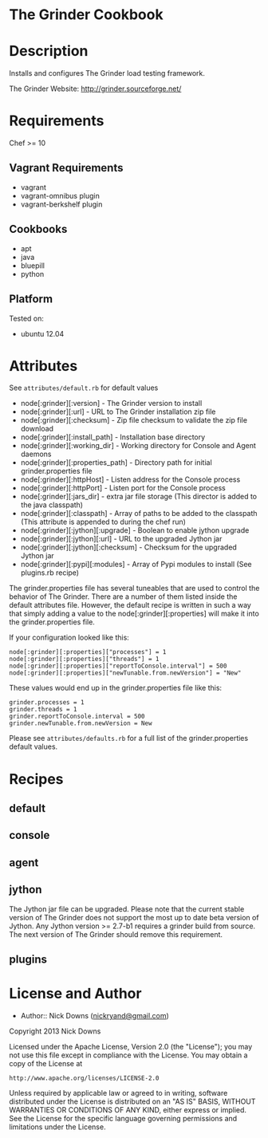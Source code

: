 # The Grinder Cookbook

Description
===========
Installs and configures The Grinder load testing framework.

The Grinder Website: http://grinder.sourceforge.net/

Requirements
============
Chef >= 10

## Vagrant Requirements
* vagrant
* vagrant-omnibus plugin
* vagrant-berkshelf plugin

## Cookbooks
* apt
* java
* bluepill
* python

## Platform
Tested on:
* ubuntu 12.04

Attributes
==========

See `attributes/default.rb` for default values

* node[:grinder][:version] - The Grinder version to install
* node[:grinder][:url] - URL to The Grinder installation zip file
* node[:grinder][:checksum] - Zip file checksum to validate the zip file download
* node[:grinder][:install_path] - Installation base directory
* node[:grinder][:working_dir] - Working directory for Console and Agent daemons
* node[:grinder][:properties_path] - Directory path for initial grinder.properties file
* node[:grinder][:httpHost] - Listen address for the Console process
* node[:grinder][:httpPort] - Listen port for the Console process
* node[:grinder][:jars_dir] - extra jar file storage (This director is added to the java classpath)
* node[:grinder][:classpath] - Array of paths to be added to the classpath (This attribute is appended to during the chef run)
* node[:grinder][:jython][:upgrade] - Boolean to enable jython upgrade
* node[:grinder][:jython][:url] - URL to the upgraded Jython jar
* node[:grinder][:jython][:checksum] - Checksum for the upgraded Jython jar
* node[:grinder][:pypi][:modules] - Array of Pypi modules to install (See plugins.rb recipe)

The grinder.properties file has several tuneables that are used to control
the behavior of The Grinder. There are a number of them listed inside the default
attributes file. However, the default recipe is written in such a way that simply 
adding a value to the node[:grinder][:properties] will make it into the grinder.properties
file.

If your configuration looked like this:

```
node[:grinder][:properties]["processes"] = 1
node[:grinder][:properties]["threads"] = 1
node[:grinder][:properties]["reportToConsole.interval"] = 500
node[:grinder][:properties]["newTunable.from.newVersion"] = "New"
```

These values would end up in the grinder.properties file like this:

```
grinder.processes = 1
grinder.threads = 1
grinder.reportToConsole.interval = 500
grinder.newTunable.from.newVersion = New
```

Please see `attributes/defaults.rb` for a full list of the grinder.properties default
values.

Recipes
=======

## default

## console

## agent

## jython

The Jython jar file can be upgraded. Please note that the current stable version of The Grinder does not
support the most up to date beta version of Jython. Any Jython version >= 2.7-b1 requires a grinder build
from source. The next version of The Grinder should remove this requirement.

## plugins

License and Author
==================

* Author:: Nick Downs (<nickryand@gmail.com>)

Copyright 2013 Nick Downs

Licensed under the Apache License, Version 2.0 (the "License");
you may not use this file except in compliance with the License.
You may obtain a copy of the License at

    http://www.apache.org/licenses/LICENSE-2.0

Unless required by applicable law or agreed to in writing, software
distributed under the License is distributed on an "AS IS" BASIS,
WITHOUT WARRANTIES OR CONDITIONS OF ANY KIND, either express or implied.
See the License for the specific language governing permissions and
limitations under the License.
